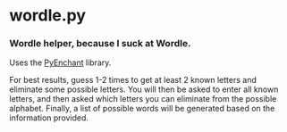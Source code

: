 # wordle.py
### Wordle helper, because I suck at Wordle.

Uses the [PyEnchant](https://pyenchant.github.io/pyenchant/install.html) library.

For best results, guess 1-2 times to get at least 2 known letters and
eliminate some possible letters. You will then be asked to enter all
known letters, and then asked which letters you can eliminate from the
possible alphabet. Finally, a list of possible words will be generated
based on the information provided.
